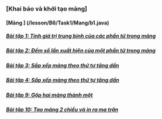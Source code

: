 ### [Khai báo và khởi tạo mảng]

#### [Mảng ] (/lesson/B6/Task1/Mang/b1.java)
##### [Bài tập 1: Tính giá trị trung bình của các phần tử trong mảng](/lesson/B6/Task1/Mang/b2.java)
##### [Bài tập 2: Đếm số lần xuất hiện của một phần tử trong mảng](/lesson/B6/Task1/Mang/b1.java)
##### [Bài tập 3: Sắp xếp mảng theo thứ tự tăng dần](/lesson/B6/Task1/Mang/b3.java)
##### [Bài tập 4: Sắp xếp mảng theo thứ tự tăng dần](/lesson/B6/Task1/Mang/b4.java)
##### [Bài tập 9: Gộp hai mảng thành một](/lesson/B6/Task1/Mang/b5.java)
##### [Bài tập 10: Tạo mảng 2 chiều và in ra ma trận](/lesson/B6/Task1/Mang/b6.java) 
